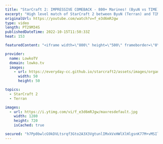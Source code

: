 ```yaml
---
title: "StarCraft 2: IMPRESSIVE COMEBACK - 800+ Marines! (ByuN vs TIME)"
excerpt: "High level match of StarCraft 2 between ByuN (Terran) and TIME (Terran). This game starts off passively, but turns into an absolute disaster for both players very quickly.  Epic Zerg vs Zerg - Dark vs Solar: https://youtu.be/_Q-6UB0k3bc   Support my work on Patreon: https://www.patreon.com/lowkotv Become"
originalUrl: https://youtube.com/watch?v=f_e3d6mRJgw
type: video
length: PT29M34S
publishedDateTime: 2022-10-15T11:50:33Z
heat: 153

featuredContent: "<iframe width=\"800\" height=\"500\" frameborder=\"0\" src=\"https://www.youtube.com/embed/f_e3d6mRJgw\" allow=\"accelerometer; autoplay; encrypted-media; gyroscope; picture-in-picture\" allowfullscreen></iframe>"

provider:
  name: LowkoTV
  domain: lowko.tv
  images:
    - url: https://everyday-cc.github.io/starcraft2/assets/images/organizations/lowko.tv-50x50.jpg
      width: 50
      height: 50

topics:
  - StarCraft 2
  - Terran

images:
  - url: https://i.ytimg.com/vi/f_e3d6mRJgw/maxresdefault.jpg
    width: 1280
    height: 720
    isCached: true

secured: "h7Pp0bwlcG9kDVLtsrqf3Gto2A3X3VgtunlIMxkVxHWlXlHlgsnK77M+vMSIlmPCyRz2eVbAL0ht2OO3QYv/wmkAE2Bm80Cm9II5lHLbvIVv6hFbUZW5/aiAVJCAADMWeTTTz9dnp9qQ4M+/3yGTPzU8uJZX3Dh3Q4+wsd5A6rYvdUaSFZxreovkuZR9QX9N+Z/RhYBPQ3XRpegIyOndHqdgwwFxsVMfioXHe3/kFTPi+yClfyQ7B2SLSGJLqLrv/dmsBj8/4NVc3D0VhhTuKUIQFyTm+EHeV6ONt81mReWAWqoKk1Dhy8LSeU+FDfI8L2BkbIrdMlgqe+2Er/NC4mmTQAMfS1gAufM45XD/C1FAAXtBZ+GNlrIVxZZyJhIUVUu3T0fZPcVg5go2UOZftvaRcUqKKT9E++hPQCgXHXM=;AS/ktG9UDHnaYBNzGZLI0w=="
---
```



